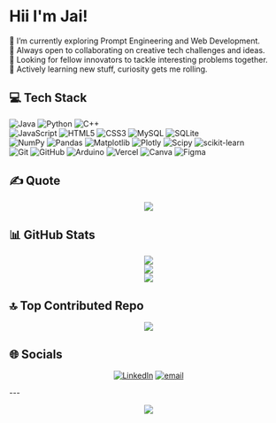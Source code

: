 # Hii I'm Jai!

🔭 I’m currently exploring Prompt Engineering and Web Development.  
👯 Always open to collaborating on creative tech challenges and ideas.  
🤝 Looking for fellow innovators to tackle interesting problems together.  
🌱 Actively learning new stuff, curiosity gets me rolling.  
  

## 💻 Tech Stack
![Java](https://img.shields.io/badge/java-%23ED8B00.svg?style=for-the-badge&logo=openjdk&logoColor=white) ![Python](https://img.shields.io/badge/python-3670A0?style=for-the-badge&logo=python&logoColor=ffdd54) ![C++](https://img.shields.io/badge/c++-%2300599C.svg?style=for-the-badge&logo=c%2B%2B&logoColor=white) <br> ![JavaScript](https://img.shields.io/badge/javascript-%23323330.svg?style=for-the-badge&logo=javascript&logoColor=%23F7DF1E) ![HTML5](https://img.shields.io/badge/html5-%23E34F26.svg?style=for-the-badge&logo=html5&logoColor=white) ![CSS3](https://img.shields.io/badge/css3-%231572B6.svg?style=for-the-badge&logo=css3&logoColor=white)  ![MySQL](https://img.shields.io/badge/mysql-4479A1.svg?style=for-the-badge&logo=mysql&logoColor=white) ![SQLite](https://img.shields.io/badge/sqlite-%2307405e.svg?style=for-the-badge&logo=sqlite&logoColor=white) <br>  ![NumPy](https://img.shields.io/badge/numpy-%23013243.svg?style=for-the-badge&logo=numpy&logoColor=white) ![Pandas](https://img.shields.io/badge/pandas-%23150458.svg?style=for-the-badge&logo=pandas&logoColor=white) ![Matplotlib](https://img.shields.io/badge/Matplotlib-%23ffffff.svg?style=for-the-badge&logo=Matplotlib&logoColor=black)  ![Plotly](https://img.shields.io/badge/Plotly-%233F4F75.svg?style=for-the-badge&logo=plotly&logoColor=white) ![Scipy](https://img.shields.io/badge/SciPy-%230C55A5.svg?style=for-the-badge&logo=scipy&logoColor=%white) ![scikit-learn](https://img.shields.io/badge/scikit--learn-%23F7931E.svg?style=for-the-badge&logo=scikit-learn&logoColor=white) <br> ![Git](https://img.shields.io/badge/git-%23F05033.svg?style=for-the-badge&logo=git&logoColor=white) ![GitHub](https://img.shields.io/badge/github-%23121011.svg?style=for-the-badge&logo=github&logoColor=white) ![Arduino](https://img.shields.io/badge/-Arduino-00979D?style=for-the-badge&logo=Arduino&logoColor=white)  ![Vercel](https://img.shields.io/badge/vercel-%23000000.svg?style=for-the-badge&logo=vercel&logoColor=white) ![Canva](https://img.shields.io/badge/Canva-%2300C4CC.svg?style=for-the-badge&logo=Canva&logoColor=white) ![Figma](https://img.shields.io/badge/figma-%23F24E1E.svg?style=for-the-badge&logo=figma&logoColor=white)

## ✍️ Quote
<div align="center">
  
![](https://quotes-github-readme.vercel.app/api?&quote=Build+your+own+pyramids,+write+your+own+hieroglyphs.&author=Kendrick+Lamar&type=horizontal&theme=dark&backgroundColor=000000&symbolColor=62F1D5)

</div>

## 📊 GitHub Stats
<div align="center">
  
![](https://github-readme-stats.vercel.app/api?username=JAI-K-910&theme=neon&hide_border=false&include_all_commits=true&count_private=true)<br/>
![](https://nirzak-streak-stats.vercel.app/?user=JAI-K-910&theme=neon&hide_border=false)<br/>
![](https://github-profile-trophy.vercel.app/?username=JAI-K-910&theme=neon&no-frame=false&no-bg=false&margin-w=4)

</div>


## 🔝 Top Contributed Repo
<div align="center">
  
![](https://github-contributor-stats.vercel.app/api?username=JAI-K-910&limit=5&theme=neon&combine_all_yearly_contributions=true)

</div>

## 🌐 Socials
<div align="center">
  
[![LinkedIn](https://img.shields.io/badge/LinkedIn-%230077B5.svg?style=for-the-badge&logo=linkedin&logoColor=white)](https://linkedin.com/in/https://www.linkedin.com/in/jai-kishore-mahore-a278652b0/) [![email](https://img.shields.io/badge/Email-D14836?style=for-the-badge&logo=gmail&logoColor=white)](mailto:jai.k.mahore0704@gmail.com) 

</div>
---
<div align="center">
  
[![](https://visitcount.itsvg.in/api?id=JAI-K-910&icon=5&color=0)](https://visitcount.itsvg.in)

</div>

<!-- Proudly created with GPRM ( https://gprm.itsvg.in ) -->


